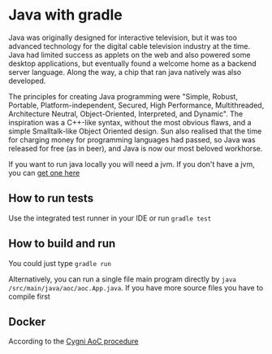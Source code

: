 # Java with gradle
Java was originally designed for interactive television, but it was too advanced technology for the digital cable television industry at the time. Java had limited success as applets on the web and also powered some desktop applications, but eventually found a welcome home as a backend server language. Along the way, a chip that ran java natively was also developed.

The principles for creating Java programming were "Simple, Robust, Portable, Platform-independent, Secured, High Performance, Multithreaded, Architecture Neutral, Object-Oriented, Interpreted, and Dynamic". The inspiration was a C++-like syntax, without the most obvious flaws, and a simple Smalltalk-like Object Oriented design. Sun also realised that the time for charging money for programming languages had passed, so Java was released for free (as in beer), and Java is now our most beloved workhorse.

If you want to run java locally you will need a jvm. If you don't have a jvm, you can [get one here](https://adoptopenjdk.net/)

## How to run tests
Use the integrated test runner in your IDE or run `gradle test`

## How to build and run
You could just type `gradle run`

Alternatively, you can run a single file main program directly by `java /src/main/java/aoc/aoc.App.java`. If you have more source
files you have to compile first

## Docker
According to the [Cygni AoC procedure](https://github.com/cygni/aoc_example)